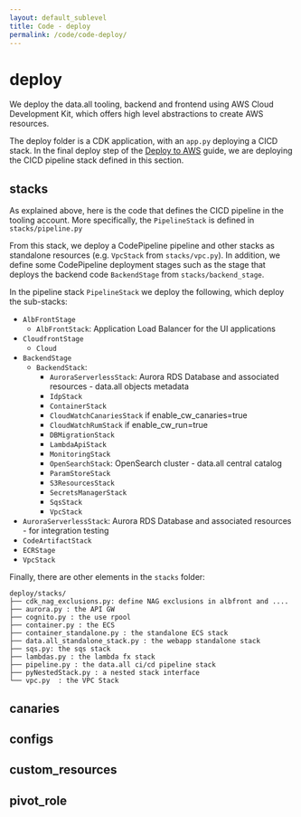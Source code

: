 ```yaml
---
layout: default_sublevel
title: Code - deploy
permalink: /code/code-deploy/
---
```

# **deploy**

We deploy the data.all tooling, backend and frontend using AWS Cloud Development Kit, which offers
high level abstractions to create AWS resources.

The deploy folder is a CDK application, with an `app.py` deploying a CICD stack. In the final deploy step of the
[Deploy to AWS](./deploy-aws/) guide, we are deploying the CICD pipeline stack defined in this section.


## stacks
As explained above, here is the code that defines the CICD pipeline in the tooling account. More specifically,
the `PipelineStack` is defined in `stacks/pipeline.py` 


From this stack, we deploy a CodePipeline pipeline and other stacks as standalone resources (e.g. `VpcStack` from `stacks/vpc.py`).
In addition, we define some CodePipeline deployment stages such as the stage that deploys 
the backend code `BackendStage` from `stacks/backend_stage`.

In the pipeline stack `PipelineStack` we deploy the following, which deploy the sub-stacks:
- `AlbFrontStage`
  - `AlbFrontStack`: Application Load Balancer for the UI applications
- `CloudfrontStage`
  - `Cloud`
- `BackendStage`
  - `BackendStack`: 
    - `AuroraServerlessStack`: Aurora RDS Database and associated resources - data.all objects metadata
    - `IdpStack`
    - `ContainerStack` 
    - `CloudWatchCanariesStack` if enable_cw_canaries=true
    - `CloudWatchRumStack` if enable_cw_run=true
    - `DBMigrationStack` 
    - `LambdaApiStack` 
    - `MonitoringStack` 
    - `OpenSearchStack`: OpenSearch cluster - data.all central catalog
    - `ParamStoreStack` 
    - `S3ResourcesStack` 
    - `SecretsManagerStack` 
    - `SqsStack` 
    - `VpcStack`
- `AuroraServerlessStack`: Aurora RDS Database and associated resources - for integration testing
- `CodeArtifactStack`
- `ECRStage`
- `VpcStack`



Finally, there are other elements in the `stacks` folder:
```
deploy/stacks/
├── cdk_nag_exclusions.py: define NAG exclusions in albfront and ....
├── aurora.py : the API GW
├── cognito.py : the use rpool
├── container.py : the ECS
├── container_standalone.py : the standalone ECS stack
├── data.all_standalone_stack.py : the webapp standalone stack
├── sqs.py: the sqs stack
├── lambdas.py : the lambda fx stack
├── pipeline.py : the data.all ci/cd pipeline stack
├── pyNestedStack.py : a nested stack interface
└── vpc.py  : the VPC Stack
```


## canaries

## configs

## custom_resources

## pivot_role



